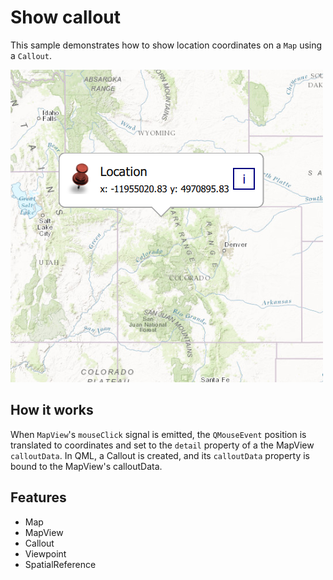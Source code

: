 # Show callout

This sample demonstrates how to show location coordinates on a `Map` using a `Callout`.

![](screenshot.png)

## How it works
When `MapView`'s `mouseClick` signal is emitted, the `QMouseEvent` position is translated to coordinates and set to the `detail` property of a the MapView `calloutData`. In QML, a Callout is created, and its `calloutData` property is bound to the MapView's calloutData.

## Features
- Map
- MapView
- Callout
- Viewpoint
- SpatialReference
